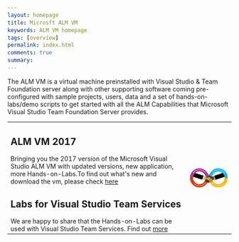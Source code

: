 ```yaml
---
layout: homepage
title: Microsft ALM VM
keywords: ALM VM homepage
tags: [overview]
permalink: index.html
comments: true
summary: 
---
```

        
 <!--<img src="http://vsalmvm.azurewebsites.net/wp-content/uploads/2015/09/ALM-VM-banner-0915.png" width="760" height="177" />-->

<span class="introText">
The ALM VM is a virtual machine preinstalled with Visual Studio & Team Foundation server along with other supporting software coming pre-configured with sample projects, users, data and a set of hands-on-labs/demo scripts to get started with all the ALM Capabilities that Microsoft Visual Studio Team Foundation Server provides. 
</span>
<br>
<table class="mainTable" width="100%" cellspacing="0" cellpadding="0">
<tr>
<td class ="mainTable" width="80%">
<h2> ALM VM 2017</h2>
  <span class ="mainPageText" align="right">Bringing you the 2017 version of the Microsoft Visual Studio ALM VM with updated versions, new application, more Hands-on-Labs.To find out what's new and download the vm, please check <a href="labs/tfs">here</a></span>

  
<h2> Labs for Visual Studio Team Services </h2>
<span class="mainPageText">
We are happy to share that the Hands-on-Labs can be used with Visual Studio Team Services. Find out <a href="labs/vsts">more</a>
</span>
  </td>
  <td  class ="mainTable"  align="center" width="20%">
          <img style="vertical-align:middle" src="images/devops.png" />
 </td>
 </tr>
 <tr>
 
</tr>
 </table>








